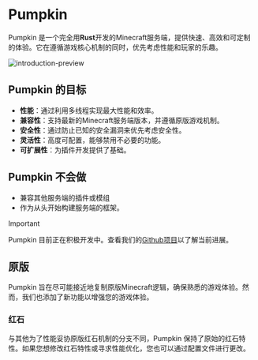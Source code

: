 # Pumpkin 

Pumpkin 是一个完全用**Rust**开发的Minecraft服务端，提供快速、高效和可定制的体验。它在遵循游戏核心机制的同时，优先考虑性能和玩家的乐趣。

<picture>
  <source srcset="/assets/introduction-preview-2560x1440.png" media="(min-width: 2560px)">
  <source srcset="/assets/introduction-preview-1280x720.png" media="(min-width: 1280px)">
  <source srcset="/assets/introduction-preview-640x360.png" media="(min-width: 640px)">
  <img src="/assets/introduction-preview-1280x720.png" alt="introduction-preview">
</picture>

## Pumpkin 的目标

- **性能**：通过利用多线程实现最大性能和效率。
- **兼容性**：支持最新的Minecraft服务端版本，并遵循原版游戏机制。
- **安全性**：通过防止已知的安全漏洞来优先考虑安全性。
- **灵活性**：高度可配置，能够禁用不必要的功能。
- **可扩展性**：为插件开发提供了基础。

## Pumpkin 不会做

- 兼容其他服务端的插件或模组
- 作为从头开始构建服务端的框架。

> [!IMPORTANT]
> Pumpkin 目前正在积极开发中。查看我们的[Github项目](https://github.com/users/Snowiiii/projects/12/views/3)以了解当前进展。

## 原版

Pumpkin 旨在尽可能接近地复制原版Minecraft逻辑，确保熟悉的游戏体验。然而，我们也添加了新功能以增强您的游戏体验。

### 红石

与其他为了性能妥协原版红石机制的分支不同，Pumpkin 保持了原始的红石特性。如果您想修改红石特性或寻求性能优化，您也可以通过配置文件进行更改。